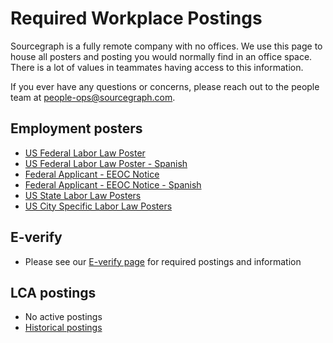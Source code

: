 # Required Workplace Postings

Sourcegraph is a fully remote company with no offices. We use this page to house all posters and posting you would normally find in an office space. There is a lot of values in teammates having access to this information.

If you ever have any questions or concerns, please reach out to the people team at [people-ops@sourcegraph.com](mailto:people-ops@sourcegraph.com).

## Employment posters

- [US Federal Labor Law Poster](https://drive.google.com/file/d/12YcQzmlHsIgFVrwm-6eQNy5-6bDeYpJM/view?usp=sharing)
- [US Federal Labor Law Poster - Spanish](https://drive.google.com/file/d/1kCdlIcXldZBCh0MSMLHPZf-5dEb19OgY/view?usp=sharing)
- [Federal Applicant - EEOC Notice](https://drive.google.com/file/d/1E9GbA5FY5OfjYzoAXiKZhDAodkpFjoc1/view?usp=sharing)
- [Federal Applicant - EEOC Notice - Spanish](https://drive.google.com/file/d/107LF3KufkKS4cThxKZpn_2zNBI-7Gmf7/view?usp=sharing)
- [US State Labor Law Posters](https://drive.google.com/drive/folders/1q60cDDRxqZ45CfmPcXgGKaNPGBrzdoXU?usp=sharing)
- [US City Specific Labor Law Posters](https://drive.google.com/drive/folders/15axBqSxeLrT-iCl8MZ2HZoIdgc-SeQP6?usp=sharing)

## **E-verify**

- Please see our [E-verify page](e-verify.md) for required postings and information

## LCA postings

- No active postings
- [Historical postings](https://drive.google.com/drive/folders/1bkZW26OQ7Kv1G2JU8FKacF9KfGjmZdtA?usp=sharing)
